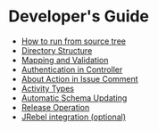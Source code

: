 Developer's Guide
========
 * [How to run from source tree](how_to_run.md)
 * [Directory Structure](directory.md)
 * [Mapping and Validation](validation.md)
 * [Authentication in Controller](authenticator.md)
 * [About Action in Issue Comment](comment_action.md)
 * [Activity Types](activity.md)
 * [Automatic Schema Updating](auto_update.md)
 * [Release Operation](release.md)
 * [JRebel integration (optional)](jrebel.md)
